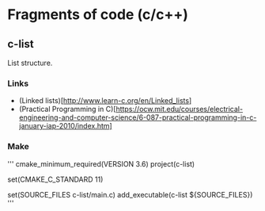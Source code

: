 # Fragments of code (c/c++)

## c-list
List structure.
### Links
* (Linked lists)[http://www.learn-c.org/en/Linked_lists]
* (Practical Programming in C)[https://ocw.mit.edu/courses/electrical-engineering-and-computer-science/6-087-practical-programming-in-c-january-iap-2010/index.htm]
### Make
'''
cmake_minimum_required(VERSION 3.6)
project(c-list)

set(CMAKE_C_STANDARD 11)

set(SOURCE_FILES c-list/main.c)
add_executable(c-list ${SOURCE_FILES})
'''
